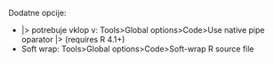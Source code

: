 Dodatne opcije:
- |> potrebuje vklop v: Tools>Global options>Code>Use native pipe oparator |> (requires R 4.1+)
- Soft wrap: Tools>Global options>Code>Soft-wrap R source file